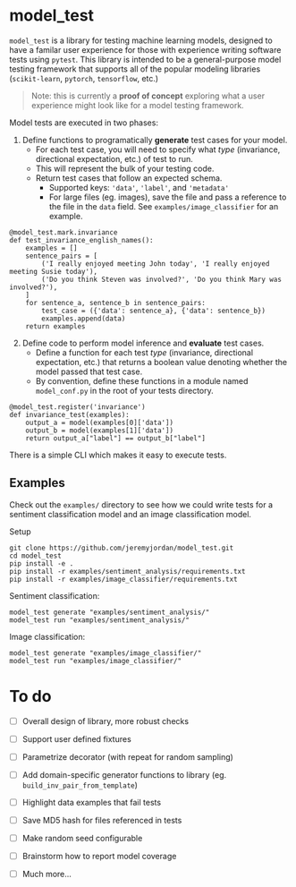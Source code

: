 # model_test

`model_test` is a library for testing machine learning models, designed to have a familar user experience for those with experience writing software tests using `pytest`. This library is intended to be a general-purpose model testing framework that supports all of the popular modeling libraries (`scikit-learn`, `pytorch`, `tensorflow`, etc.) 

> Note: this is currently a **proof of concept** exploring what a user experience might look like for a model testing framework.

Model tests are executed in two phases:

1. Define functions to programatically **generate** test cases for your model.
    - For each test case, you will need to specify what *type* (invariance, directional expectation, etc.) of test to run. 
    - This will represent the bulk of your testing code.
    - Return test cases that follow an expected schema.
        - Supported keys: `'data'`, `'label'`, and `'metadata'`
        - For large files (eg. images), save the file and pass a reference to the file in the `data` field. See `examples/image_classifier` for an example.

```
@model_test.mark.invariance
def test_invariance_english_names():
    examples = []
    sentence_pairs = [
        ('I really enjoyed meeting John today', 'I really enjoyed meeting Susie today'),
        ('Do you think Steven was involved?', 'Do you think Mary was involved?'),
    ]
    for sentence_a, sentence_b in sentence_pairs:
        test_case = ({'data': sentence_a}, {'data': sentence_b})
        examples.append(data)
    return examples
```

2. Define code to perform model inference and **evaluate** test cases.
    - Define a function for each test *type* (invariance, directional expectation, etc.) that returns a boolean value denoting whether the model passed that test case.
    - By convention, define these functions in a module named `model_conf.py` in the root of your tests directory.

```
@model_test.register('invariance')
def invariance_test(examples):
    output_a = model(examples[0]['data'])
    output_b = model(examples[1]['data'])
    return output_a["label"] == output_b["label"]
```

There is a simple CLI which makes it easy to execute tests.


## Examples

Check out the `examples/` directory to see how we could write tests for a sentiment classification model and an image classification model.

Setup
```
git clone https://github.com/jeremyjordan/model_test.git
cd model_test
pip install -e .
pip install -r examples/sentiment_analysis/requirements.txt
pip install -r examples/image_classifier/requirements.txt
```

Sentiment classification:
```
model_test generate "examples/sentiment_analysis/"
model_test run "examples/sentiment_analysis/"
```

Image classification:
```
model_test generate "examples/image_classifier/"
model_test run "examples/image_classifier/"
```

# To do

- [ ] Overall design of library, more robust checks
- [ ] Support user defined fixtures
- [ ] Parametrize decorator (with repeat for random sampling)
- [ ] Add domain-specific generator functions to library (eg. `build_inv_pair_from_template`)
- [ ] Highlight data examples that fail tests
- [ ] Save MD5 hash for files referenced in tests
- [ ] Make random seed configurable
- [ ] Brainstorm how to report model coverage
- [ ] Much more...

